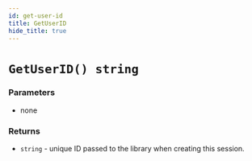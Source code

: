 ```yaml
---
id: get-user-id
title: GetUserID
hide_title: true
---
```


# `GetUserID() string`

### Parameters
- none

### Returns
- `string` - unique ID passed to the library when creating this session.

